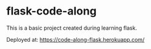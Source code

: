 # flask-code-along
This is a basic project created during learning flask.

Deployed at: https://code-along-flask.herokuapp.com/
